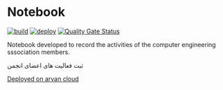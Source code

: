 # Notebook 
[![build](https://github.com/Sepehr79/notebook/actions/workflows/build.yml/badge.svg)](https://github.com/Sepehr79/notebook/actions/workflows/build.yml)
[![deploy](https://github.com/Sepehr79/notebook/actions/workflows/deploy.yml/badge.svg)](https://github.com/Sepehr79/notebook/actions/workflows/deploy.yml)
[![Quality Gate Status](https://sonarcloud.io/api/project_badges/measure?project=Sepehr79_notebook&metric=alert_status)](https://sonarcloud.io/summary/new_code?id=Sepehr79_notebook)

Notebook developed to record the activities of the  computer engineering sssociation members.

ثبت فعالیت های اعضای انجمن

[Deployed on arvan cloud](https://notebook-kucess.apps.ir-thr-at1.arvan.run/notebook/v1/)
